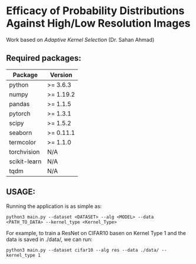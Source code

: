 # Efficacy of Probability Distributions Against High/Low Resolution Images
Work based on *Adaptive Kernel Selection* (Dr. Sahan Ahmad)

## Required packages:
| Package       | Version   |
|---------------|-----------|
| python        | >= 3.6.3  |
| numpy         | >= 1.19.2 |
| pandas        | >= 1.1.5  |
| pytorch       | >= 1.3.1  |
| scipy         | >= 1.5.2  |
| seaborn       | >= 0.11.1 |
| termcolor     | >= 1.1.0  |
| torchvision   | N/A       |
| scikit-learn  | N/A       |
| tqdm          | N/A       |

## USAGE: 
Running the application is as simple as:

`python3 main.py --dataset <DATASET> --alg <MODEL> --data <PATH_TO_DATA> --kernel_type <Kernel_Type>`

For example, to train a ResNet on CIFAR10 basen on Kernel Type 1 and the data is saved in ./data/, we can run:

`python3 main.py --dataset cifar10 --alg res --data ./data/ --kernel_type 1`
